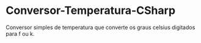 # Conversor-Temperatura-CSharp
Conversor simples de temperatura que converte os graus celsius digitados para f ou k.
